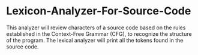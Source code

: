 # Lexicon-Analyzer-For-Source-Code
This analyzer will review characters of a source code based on the rules established in the Context-Free Grammar (CFG), to recognize the structure of the program. The lexical analyzer will print all the tokens found in the source code.
